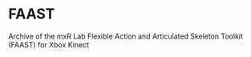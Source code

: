 # FAAST
Archive of the mxR Lab Flexible Action and Articulated Skeleton Toolkit (FAAST) for Xbox Kinect
